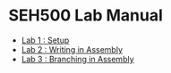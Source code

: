 # SEH500 Lab Manual

- [Lab 1 : Setup](lab1.md)
- [Lab 2 : Writing in Assembly](lab2.md)
- [Lab 3 : Branching in Assembly](lab3.md)